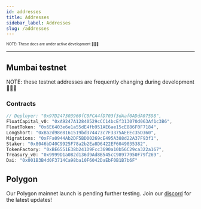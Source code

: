 ```yaml
---
id: addresses
title: Addresses
sidebar_label: Addresses
slug: /addresses
---
```


<sub><sup> NOTE: These docs are under active development 👷‍♀️👷 </sup></sub>

---

## Mumbai testnet

NOTE: these testnet addresses are frequently changing during development 👷‍♀️👷

<!-- See our contract **[Deployer address](https://mumbai.polygonscan.com/address/0x97D247303960fC0FCA4fD703f3dAaf0ADdA07598/)** to keep abreast with the latest deployments. -->

### Contracts

```javascript
// Deployer: "0x97D247303960fC0FCA4fD703f3dAaf0ADdA07598",
FloatCapital_v0: "0xA9247A12840529cCC14bcEf313070d063Af1c3B6",
FloatToken: "0x6E6403e6e1a55dE4fb951AE6ae15cE886F0F7184",
LongShort: "0xBa2d98e8161519bd374473c7F3375AEEEc35D360",
Migrations: "0xFFa0944Ab2DF5BD00269cE495A388d22A37F93f1",
Staker: "0x8046bD40C9925F78a2b2Ea8D6422EF6049035382",
TokenFactory: "0xBE6551E38b241D9Fcc3690a10b56C29ca322a167",
Treasury_v0: "0x9999D1a082d136d9Ad8B545cC98977950F79f269",
Dai: "0x001B3B4d0F3714Ca98ba10F6042DaEbF0B1B7b6F"
```

<!-- ### Markets

```javascript
EthKillers Long = "0x46bf3286cd38B1cb53885Feb08ED61752946dDd8",
EthKillers Short = "0xfF76E7090c7F4645dF52562DfE7CC9504A1Ab911",
PM1 Long = "0xf1f7F7d9654F4A9d0C0c063cbE815A045F21C52C",
PM1 Short = "0xC1e97E49106ad8C80cb5F3432F98d34c9278e9D0",
PM2 Long = "0xDc24f4BD4F9dAC21aBd2e497479D18a87009Fad4",
PM2 Short = "0x75e8EEFfCe2A345aa419bE87C0bA20f8Bc2A72cD",
``` -->

## Polygon

Our Polygon mainnet launch is pending further testing.
Join our [discord](https://discord.gg/qesr2KZAhn) for the latest updates!
